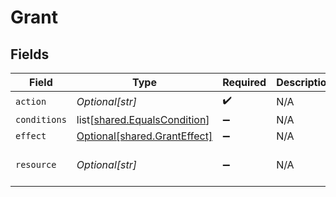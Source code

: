 # Grant


## Fields

| Field                                                                      | Type                                                                       | Required                                                                   | Description                                                                | Example                                                                    |
| -------------------------------------------------------------------------- | -------------------------------------------------------------------------- | -------------------------------------------------------------------------- | -------------------------------------------------------------------------- | -------------------------------------------------------------------------- |
| `action`                                                                   | *Optional[str]*                                                            | :heavy_check_mark:                                                         | N/A                                                                        | entity-read                                                                |
| `conditions`                                                               | list[[shared.EqualsCondition](undefined/models/shared/equalscondition.md)] | :heavy_minus_sign:                                                         | N/A                                                                        |                                                                            |
| `effect`                                                                   | [Optional[shared.GrantEffect]](undefined/models/shared/granteffect.md)     | :heavy_minus_sign:                                                         | N/A                                                                        |                                                                            |
| `resource`                                                                 | *Optional[str]*                                                            | :heavy_minus_sign:                                                         | N/A                                                                        | entity:123:contact:f7c22299-ca72-4bca-8538-0a88eeefc947                    |